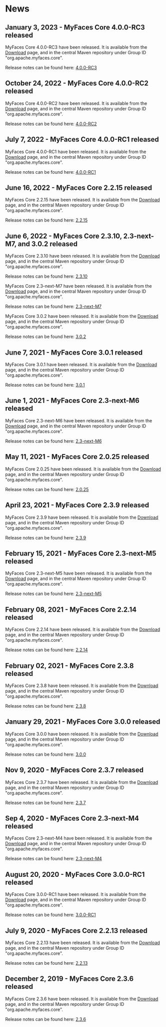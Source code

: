 # News

##  January 3, 2023 - MyFaces Core 4.0.0-RC3 released
MyFaces Core 4.0.0-RC3 have been released. It is available from the [Download](/core40?id=downloads) page, and in the central Maven repository under Group ID "org.apache.myfaces.core".

Release notes can be found here: [4.0.0-RC3](https://issues.apache.org/jira/secure/ReleaseNote.jspa?projectId=10600&version=12352404)

##  October 24, 2022 - MyFaces Core 4.0.0-RC2 released
MyFaces Core 4.0.0-RC2 have been released. It is available from the [Download](/core40?id=downloads) page, and in the central Maven repository under Group ID "org.apache.myfaces.core".

Release notes can be found here: [4.0.0-RC2](https://issues.apache.org/jira/secure/ReleaseNote.jspa?version=12351839&projectId=10600)

##  July 7, 2022 - MyFaces Core 4.0.0-RC1 released
MyFaces Core 4.0.0-RC1 have been released. It is available from the [Download](/core40?id=downloads) page, and in the central Maven repository under Group ID "org.apache.myfaces.core".

Release notes can be found here: [4.0.0-RC1](https://issues.apache.org/jira/secure/ReleaseNote.jspa?projectId=10600&version=12349323)

##  June 16, 2022 - MyFaces Core 2.2.15 released
MyFaces Core 2.2.15 have been released. It is available from the [Download](/core22?id=downloads) page, and in the central Maven repository under Group ID "org.apache.myfaces.core".

Release notes can be found here: [2.2.15](https://issues.apache.org/jira/secure/ReleaseNote.jspa?projectId=10600&version=12349664)

## June 6, 2022 - MyFaces Core 2.3.10, 2.3-next-M7, and 3.0.2 released
MyFaces Core 2.3.10 have been released. It is available from the [Download](/core23?id=downloads) page, and in the central Maven repository under Group ID "org.apache.myfaces.core".

Release notes can be found here: [2.3.10](https://issues.apache.org/jira/secure/ReleaseNote.jspa?projectId=10600&version=12350093)

MyFaces Core 2.3-next-M7 have been released. It is available from the [Download](/core23next?id=downloads) page, and in the central Maven repository under Group ID "org.apache.myfaces.core".

Release notes can be found here: [2.3-next-M7](https://issues.apache.org/jira/secure/ReleaseNote.jspa?projectId=10600&version=12350227)

MyFaces Core 3.0.2 have been released. It is available from the [Download](/core30?id=downloads) page, and in the central Maven repository under Group ID "org.apache.myfaces.core".

Release notes can be found here: [3.0.2](https://issues.apache.org/jira/secure/ReleaseNote.jspa?projectId=10600&version=12350353)

## June 7, 2021 - MyFaces Core 3.0.1 released
MyFaces Core 3.0.1 have been released. It is available from the [Download](/core30?id=downloads) page, and in the central Maven repository under Group ID "org.apache.myfaces.core".

Release notes can be found here: [3.0.1](https://issues.apache.org/jira/secure/ReleaseNote.jspa?projectId=10600&version=12349588)

## June 1, 2021 - MyFaces Core 2.3-next-M6 released
MyFaces Core 2.3-next-M6 have been released. It is available from the [Download](/core23next?id=downloads) page, and in the central Maven repository under Group ID "org.apache.myfaces.core".

Release notes can be found here: [2.3-next-M6](https://issues.apache.org/jira/secure/ReleaseNote.jspa?projectId=10600&version=12349695)

## May 11, 2021 - MyFaces Core 2.0.25 released
MyFaces Core 2.0.25 have been released. It is available from the [Download](/core20?id=downloads) page, and in the central Maven repository under Group ID "org.apache.myfaces.core".

Release notes can be found here: [2.0.25](https://issues.apache.org/jira/secure/ReleaseNote.jspa?projectId=10600&version=12335487)

## April 23, 2021 - MyFaces Core 2.3.9 released
MyFaces Core 2.3.9 have been released. It is available from the [Download](/core23?id=downloads) page, and in the central Maven repository under Group ID "org.apache.myfaces.core".

Release notes can be found here: [2.3.9](https://issues.apache.org/jira/secure/ReleaseNote.jspa?projectId=10600&version=12349634)

## February 15, 2021 - MyFaces Core 2.3-next-M5 released

MyFaces Core 2.3-next-M5 have been released. It is available from the [Download](/core23next?id=downloads) page, and in the central Maven repository under Group ID "org.apache.myfaces.core".

Release notes can be found here: [2.3-next-M5](https://issues.apache.org/jira/secure/ReleaseNote.jspa?projectId=10600&version=12348727)

## February 08, 2021 - MyFaces Core 2.2.14 released

MyFaces Core 2.2.14 have been released. It is available from the [Download](/core22?id=downloads) page, and in the central Maven repository under Group ID "org.apache.myfaces.core".

Release notes can be found here: [2.2.14](https://issues.apache.org/jira/secure/ReleaseNote.jspa?projectId=10600&version=12348436)

## February 02, 2021 - MyFaces Core 2.3.8 released

MyFaces Core 2.3.8 have been released. It is available from the [Download](/core23?id=downloads) page, and in the central Maven repository under Group ID "org.apache.myfaces.core".

Release notes can be found here: [2.3.8](https://issues.apache.org/jira/secure/ReleaseNote.jspa?projectId=10600&version=12349324)

## January 29, 2021 - MyFaces Core 3.0.0 released

MyFaces Core 3.0.0 have been released. It is available from the [Download](/core30?id=downloads) page, and in the central Maven repository under Group ID "org.apache.myfaces.core".

Release notes can be found here: [3.0.0](https://issues.apache.org/jira/secure/ReleaseNote.jspa?projectId=10600&version=12348851)

## Nov 9, 2020 - MyFaces Core 2.3.7 released

MyFaces Core 2.3.7 have been released. It is available from the [Download](/core23?id=downloads) page, and in the central Maven repository under Group ID "org.apache.myfaces.core".

Release notes can be found here: [2.3.7](https://issues.apache.org/jira/secure/ReleaseNote.jspa?projectId=10600&version=12346524)

## Sep 4, 2020 - MyFaces Core 2.3-next-M4 released

MyFaces Core 2.3-next-M4 have been released. It is available from the [Download](/core23next?id=downloads) page, and in the central Maven repository under Group ID "org.apache.myfaces.core".

Release notes can be found here: [2.3-next-M4](https://issues.apache.org/jira/secure/ReleaseNote.jspa?projectId=10600&version=12348458)

## August 20, 2020 - MyFaces Core 3.0.0-RC1 released

MyFaces Core 3.0.0-RC1 have been released. It is available from the [Download](/core30?id=downloads) page, and in the central Maven repository under Group ID "org.apache.myfaces.core".

Release notes can be found here: [3.0.0-RC1](https://issues.apache.org/jira/secure/ReleaseNote.jspa?projectId=10600&version=12347158)

## July 9, 2020 - MyFaces Core 2.2.13 released

MyFaces Core 2.2.13 have been released. It is available from the [Download](/core22?id=downloads) page, and in the central Maven repository under Group ID "org.apache.myfaces.core".

Release notes can be found here: [2.2.13](https://issues.apache.org/jira/secure/ReleaseNote.jspa?projectId=10600&version=12339346)

## December 2, 2019 - MyFaces Core 2.3.6 released

MyFaces Core 2.3.6 have been released. It is available from the [Download](/core23?id=downloads) page, and in the central Maven repository under Group ID "org.apache.myfaces.core".

Release notes can be found here: [2.3.6](https://issues.apache.org/jira/secure/ReleaseNote.jspa?projectId=10600&version=12346352)
